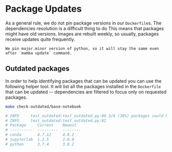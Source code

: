 # Package Updates

As a general rule, we do not pin package versions in our `Dockerfile`s.
The dependencies resolution is a difficult thing to do
This means that packages might have old versions.
Images are rebuilt weekly, so usually, packages receive updates quite frequently.

```{note}
We pin major.minor version of python, so it will stay the same even after `mamba update` command.
```

## Outdated packages

In order to help identifying packages that can be updated you can use the following helper tool.
It will list all the packages installed in the `Dockerfile` that can be updated -- dependencies are
filtered to focus only on requested packages.

```bash
make check-outdated/base-notebook

# INFO     test_outdated:test_outdated.py:80 3/8 (38%) packages could be updated
# INFO     test_outdated:test_outdated.py:82
# Package     Current    Newest
# ----------  ---------  --------
# conda       4.7.12     4.8.2
# jupyterlab  1.2.5      2.0.0
# python      3.7.4      3.8.2
```
